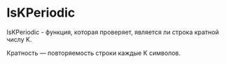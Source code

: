 # IsKPeriodic

IsKPeriodic - функция, которая проверяет, является ли строка кратной числу K.

Кратность — повторяемость строки каждые K символов.
